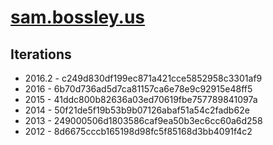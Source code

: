 # [sam.bossley.us](https://sam.bossley.us)

## Iterations

* 2016.2 - c249d830df199ec871a421cce5852958c3301af9
* 2016 - 6b70d736ad5d7ca81157ca6e78e9c92915e48ff5
* 2015 - 41ddc800b82636a03ed70619fbe757789841097a
* 2014 - 50f21de5f19b53b9b07126abaf51a54c2fadb62e
* 2013 - 249000506d1803586caf9ea50b3ec6cc60a6d258
* 2012 - 8d6675cccb165198d98fc5f85168d3bb4091f4c2
